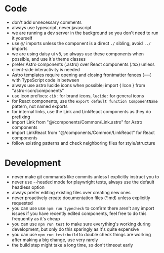 # Code

- don't add unnecessary comments
- always use typescript, never javascript
- we are running a dev server in the background so you don't need to run it yourself
- use `@/` imports unless the component is a direct `./` sibling, avoid `../` imports
- we are using daisy ui v5, so always use these components when possible, and use it's theme classes
- prefer Astro components (.astro) over React components (.tsx) unless client-side interactivity is needed
- Astro templates require opening and closing frontmatter fences (---) with TypeScript code in between
- always use astro lucide icons when possible; import { Icon } from "astro-icon/components"
- use icon prefixes: `cib:` for brand icons, `lucide:` for general icons
- for React components, use the `export default function ComponentName` pattern, not named exports
- for internal links, use the Link and LinkReact components as they do prefixing
- import Link from "@/components/Common/Link.astro" for Astro components
- import LinkReact from "@/components/Common/LinkReact" for React components
- follow existing patterns and check neighboring files for style/structure

# Development

- never make git commands like commits unless I explicitly instruct you to
- never use --headed mode for playwright tests, always use the default headless option
- always prefer editing existing files over creating new ones
- never proactively create documentation files (\*.md) unless explicitly requested
- you can use use `npm run typecheck` to confirm there aren't any import issues if you have recently edited components, feel free to do this frequently as it's cheap
- you can use `npm run test` to make sure everything's working during development, but only do this sparingly as it's quite expensive
- you can use `npm run test:build` to double check things are working after making a big change, use very rarely
- the build step might take a long time, so don't timeout early
